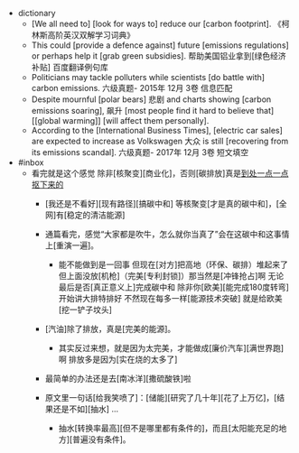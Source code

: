 - dictionary
    - [We all need to] [look for ways to] reduce our [carbon footprint]. 《柯林斯高阶英汉双解学习词典》
    - This could [provide a defence against] future [emissions regulations] or perhaps help it [grab green subsidies]. 帮助美国铝业拿到[绿色经济补贴] 百度翻译例句库
    - Politicians may tackle polluters while scientists [do battle with] carbon emissions. 六级真题- 2015年 12月 3卷 信息匹配
    - Despite mournful [polar bears] 悲剧 and charts showing [carbon emissions soaring], 飙升 [most people find it hard to believe that] [[global warming]] [will affect them personally]. 
    - According to the [International Business Times], [electric car sales] are expected to increase as Volkswagen 大众 is still [recovering from its emissions scandal]. 六级真题- 2017年 12月 3卷 短文填空
- #inbox
    - 看完就是这个感觉
除非[核聚变][商业化]，否则[碳排放]真是[到处一点一点抠下来的](https://bbs.saraba1st.com/2b/forum.php?mod=viewthread&tid=2035332)
        - [我还是不看好][现有路径][搞碳中和]
等核聚变[才是真的碳中和]，[全网]有[稳定的清洁能源]


        - 通篇看完，感觉“大家都是吹牛，怎么就你当真了”会在这碳中和这事情上[重演一遍]。


            - 能不能做到是一回事 但现在[对方]把高地（环保、碳排）堆起来了 但上面没放[机枪]（完美[专利封锁]）那当然是[冲锋抢占]啊
无论最后是否[真正意义上]完成碳中和 除非你[欧美][能完成180度转弯]开始讲大排特排好 不然现在每多一样[能源技术突破] 就是给欧美[挖一铲子坟头]

        - [汽油]除了排放，真是[完美的能源]。


            - 其实反过来想，就是因为太完美，才能做成[廉价汽车][满世界跑]啊
排放多是因为[实在烧的太多了]


        - 最简单的办法还是去[南冰洋][撒硫酸铁]啦

        - 原文里一句话[给我笑喷了]：[储能][研究了几十年][花了上万亿]，[结果还是不如][抽水] ...


            - 抽水[转换率最高][但不是哪里都有条件的]，而且[太阳能充足的地方][普遍没有条件]。


